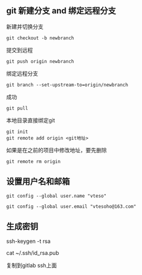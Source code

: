## git 新建分支 and 绑定远程分支

新建并切换分支
```
git checkout -b newbranch
```

提交到远程
```
git push origin newbranch
```

绑定远程分支
```
git branch --set-upstream-to=origin/newbranch
```

成功
```
git pull
```


本地目录直接绑定git

```
git init
git remote add origin <git地址>

```
如果是在之前的项目中修改地址，要先删除
```
git remote rm origin
```


## 设置用户名和邮箱
```
git config --global user.name "vteso"

git config --global user.email "vtesoho@163.com"

```


## 生成密钥
ssh-keygen -t rsa

cat ~/.ssh/id_rsa.pub

复制到gitlab  ssh上面


